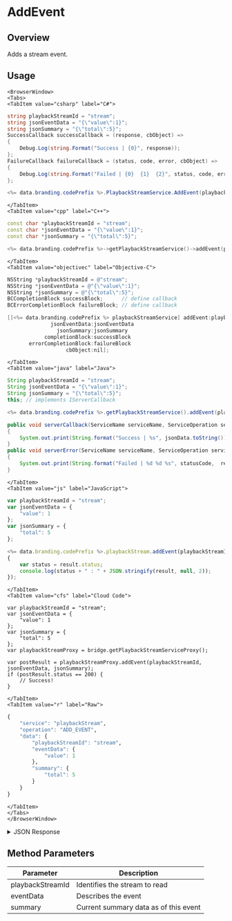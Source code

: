 # AddEvent
## Overview
Adds a stream event.

<PartialServop service_name="playbackStream" operation_name="ADD_EVENT" />

## Usage

```mdx-code-block
<BrowserWindow>
<Tabs>
<TabItem value="csharp" label="C#">
```

```csharp
string playbackStreamId = "stream";
string jsonEventData = "{\"value\":1}";
string jsonSummary = "{\"total\":5}";
SuccessCallback successCallback = (response, cbObject) =>
{
    Debug.Log(string.Format("Success | {0}", response));
};
FailureCallback failureCallback = (status, code, error, cbObject) =>
{
    Debug.Log(string.Format("Failed | {0}  {1}  {2}", status, code, error));
};

<%= data.branding.codePrefix %>.PlaybackStreamService.AddEvent(playbackStreamId, jsonEventData, jsonSummary, successCallback, failureCallback);
```

```mdx-code-block
</TabItem>
<TabItem value="cpp" label="C++">
```

```cpp
const char *playbackStreamId = "stream";
const char *jsonEventData = "{\"value\":1}";
const char *jsonSummary = "{\"total\":5}";

<%= data.branding.codePrefix %>->getPlaybackStreamService()->addEvent(playbackStreamId, jsonEventData, jsonSummary, this);
```

```mdx-code-block
</TabItem>
<TabItem value="objectivec" label="Objective-C">
```

```objectivec
NSString *playbackStreamId = @"stream";
NSString *jsonEventData = @"{\"value\":1}";
NSString *jsonSummary = @"{\"total\":5}";
BCCompletionBlock successBlock;      // define callback
BCErrorCompletionBlock failureBlock; // define callback

[[<%= data.branding.codePrefix %> playbackStreamService] addEvent:playbackStreamId
              jsonEventData:jsonEventData
                jsonSummary:jsonSummary
            completionBlock:successBlock
       errorCompletionBlock:failureBlock
                   cbObject:nil];
```

```mdx-code-block
</TabItem>
<TabItem value="java" label="Java">
```

```java
String playbackStreamId = "stream";
String jsonEventData = "{\"value\":1}";
String jsonSummary = "{\"total\":5}";
this; // implements IServerCallback

<%= data.branding.codePrefix %>.getPlaybackStreamService().addEvent(playbackStreamId, jsonEventData, jsonSummary, this);

public void serverCallback(ServiceName serviceName, ServiceOperation serviceOperation, JSONObject jsonData)
{
    System.out.print(String.format("Success | %s", jsonData.toString()));
}
public void serverError(ServiceName serviceName, ServiceOperation serviceOperation, int statusCode, int reasonCode, String jsonError)
{
    System.out.print(String.format("Failed | %d %d %s", statusCode,  reasonCode, jsonError.toString()));
}
```

```mdx-code-block
</TabItem>
<TabItem value="js" label="JavaScript">
```

```javascript
var playbackStreamId = "stream";
var jsonEventData = {
    "value": 1
};
var jsonSummary = {
    "total": 5
};

<%= data.branding.codePrefix %>.playbackStream.addEvent(playbackStreamId, jsonEventData, jsonSummary, result =>
{
	var status = result.status;
	console.log(status + " : " + JSON.stringify(result, null, 2));
});
```

```mdx-code-block
</TabItem>
<TabItem value="cfs" label="Cloud Code">
```

```cfscript
var playbackStreamId = "stream";
var jsonEventData = {
    "value": 1
};
var jsonSummary = {
    "total": 5
};
var playbackStreamProxy = bridge.getPlaybackStreamServiceProxy();

var postResult = playbackStreamProxy.addEvent(playbackStreamId, jsonEventData, jsonSummary);
if (postResult.status == 200) {
    // Success!
}
```

```mdx-code-block
</TabItem>
<TabItem value="r" label="Raw">
```

```r
{
	"service": "playbackStream",
	"operation": "ADD_EVENT",
	"data": {
		"playbackStreamId": "stream",
		"eventData": {
			"value": 1
		},
		"summary": {
			"total": 5
		}
	}
}
```

```mdx-code-block
</TabItem>
</Tabs>
</BrowserWindow>
```

<details>
<summary>JSON Response</summary>

```json
{
    "status" : 200,
    "data" : null
}
```
</details>

## Method Parameters
Parameter | Description
--------- | -----------
playbackStreamId | Identifies the stream to read
eventData | Describes the event
summary | Current summary data as of this event


